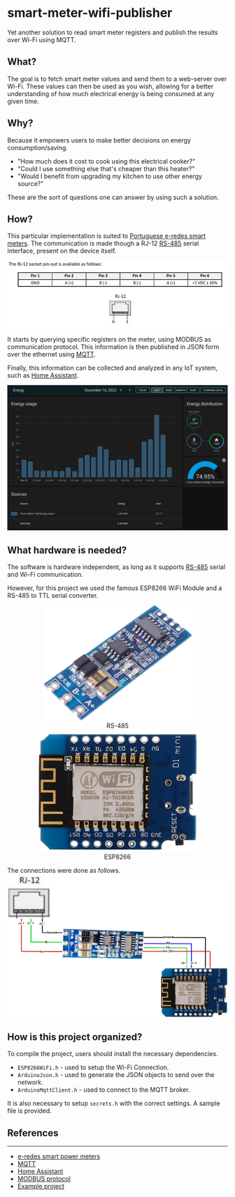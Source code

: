 # smart-meter-wifi-publisher
Yet another solution to read smart meter registers and publish the results over Wi-Fi using MQTT.

## What?
The goal is to fetch smart meter values and send them to a web-server over Wi-Fi. These values can then be used as you wish, allowing for a better understanding of how much electrical energy is being consumed at any given time. 

## Why?
Because it empowers users to make better decisions on energy consumption/saving.

- "How much does it cost to cook using this electrical cooker?" 
- "Could I use something else that's cheaper than this heater?"
- "Would I benefit from upgrading my kitchen to use other energy source?"

These are the sort of questions one can answer by using such a solution.

## How?
This particular implementation is suited to [Portuguese e-redes smart meters](https://www.e-redes.pt/sites/eredes/files/2020-07/DEF-C44-509.pdf). The communication is made though a RJ-12 [RS-485](https://en.wikipedia.org/wiki/RS-485) serial interface, present on the device itself. 

![RJ-12 interface](/assets/emi.png?raw=true "RJ-12 serial inter")

It starts by querying specific registers on the meter, using MODBUS as communication protocol. This information is then published in JSON form over the ethernet using [MQTT](https://mqtt.org/).

Finally, this information can be collected and analyzed in any IoT system, such as [Home Assistant](https://www.home-assistant.io/).

![Home Assistant example](/assets/ha.png?raw=true "Home Assistant example")

## What hardware is needed?
The software is hardware independent, as long as it supports [RS-485](https://en.wikipedia.org/wiki/RS-485) serial and Wi-Fi communication.

However, for this project we used the famous ESP8266 WiFi Module and a RS-485 to TTL serial converter.

<div align="center">
    <img src="/assets/rs485-to-ttl.png">
    <br>
    RS-485
</div>
<div align="center">
    <img src="/assets/esp8266.png">
    <br>
    ESP8266
</div>

The connections were done as follows.
![Connections](/assets/connections.png?raw=true "Connections")

## How is this project organized?
To compile the project, users should install the necessary dependencies.

- `ESP8266WiFi.h` - used to setup the Wi-Fi Connection.
- `ArduinoJson.h` - used to generate the JSON objects to send over the network.
- `ArduinoMqttClient.h` - used to connect to the MQTT broker.

It is also necessary to setup `secrets.h` with the correct settings. A sample file is provided.

## References
--------------------------------------
- [e-redes smart power meters](https://www.e-redes.pt/sites/eredes/files/2020-07/DEF-C44-509.pdf)
- [MQTT](https://mqtt.org/)
- [Home Assistant](https://www.home-assistant.io/)
- [MODBUS protocol](https://en.wikipedia.org/wiki/Modbus)
- [Example project](https://github.com/nikito7/edpbox)